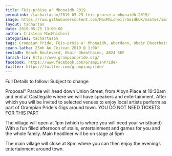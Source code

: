 ```yaml
---
title: Fèis-pròise a' Mhonaidh 2019
permalink: /tachartasan/2019-05-25-feis-proise-a-mhonaidh-2019/
image: https://raw.githubusercontent.com/MacMhicheil/GeidhUK/master/images/2019-05-25-feis-proise-a-mhonaidh-2019.jpg
layout: tachartas
date: 2019-05-25 13:00:00
author: Crìstean MacMhìcheil
categories: tachartasan
tags: Grampian Pride, Fèis-pròis a' Mhonaidh, Aberdenn, Obair Dheathain
ceann-latha: 25mh An Cèitean 2019 @ 1:00f
seoladh: Beach Boulevard, Obair Dheathainn, AB24 5EF
larach-lin: http://www.grampianpride.org/
facebook: https://www.facebook.com/GrampianPride/
twitter: https://twitter.com/grampianpride/
---
```


Full Details to follow: Subject to change

Proposal" Parade will head down Union Street, from Albyn Place at 10:30am and end at Castlegate where we will have speakers and entertainment. After which you will be invited to selected venues to enjoy local artists perform as part of Grampian Pride's Gigs around town. YOU DO NOT NEED TICKETS FOR THIS PART

<!--more-->

The village will open at 1pm (which is where you will need your wristband) With a fun filled afternoon of stalls, entertainment and games for you and the whole family. Main headliner will be on stage at 5pm

The main village will close at 8pm where you can then enjoy the evenings entertainment around town.
